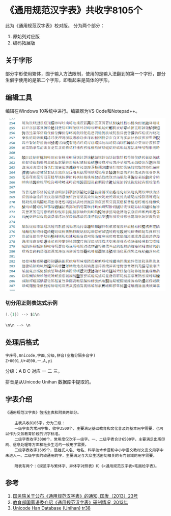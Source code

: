 # 《通用规范汉字表》共收字8105个

此为《通用规范汉字表》校对版。
分为两个部分：
1. 原始列对应版   
2. 编码拓展版   

## 关于字形

部分字形使用繁体，囿于输入方法限制，使用的是输入法翻到的第一个字形，部分生僻字使用的是第二个字形，即看起来是简体的字形。  

## 编辑工具

编辑在Windows 10系统中进行。编辑器为VS Code和Notepad++。

![vscode screenshot 01](./screenshots/vscode01.png "vscode01")

### 切分用正则表达式示例
```vs code
(.{1}) --> $1\n

\n\n --> \n
```

## 处理后格式
```
字序号,Unicode,字面,分级,拼音(空格分隔多音字)
Z+0001,U+4E00,一,A,yī
```
分级：A B C 对应 一 二 三。   

拼音是从Unicode Unihan 数据库中提取的。

## 字表介绍

```
《通用规范汉字表》包括主表和附表两部分。

    主表共收8105字，分为三级：
    一级字表为常用字集，收字3500个，主要满足基础教育和文化普及的基本用字需要，也可以作为义务教育阶段的识字标准。
    二级字表收字3000个，常用度仅次于一级字。一、二级字表合计6500字，主要满足出版印刷、信息处理等方面和社会生活的一般用字需要。
    三级字表收字1605个，是姓氏人名、地名、科学技术术语和中小学语文教材文言文用字中未进入一、二级字表的较通用的字，主要满足与大众生活密切相关的专门领域的用字需要。

    附表有两个：《规范字与繁体字、异体字对照表》和《<通用规范汉字表>笔画检字表》。
```

## 参考
1. [国务院关于公布《通用规范汉字表》的通知, 国发〔2013〕23号](http://www.gov.cn/zwgk/2013-08/19/content_2469793.htm)
2. [教育部国家语委介绍《通用规范汉字表》研制情况, 2013年](http://www.gov.cn/jrzg/2013-08/27/content_2474971.htm)
3. [Unicode Han Database (Unihan) tr38](http://www.unicode.org/reports/tr38/)
